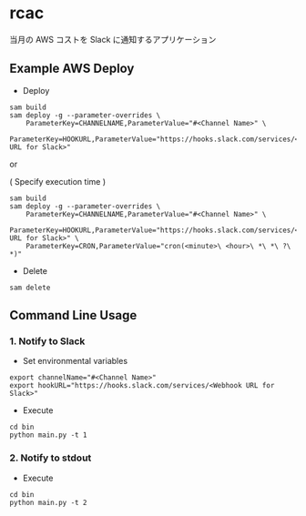 # rcac

当月の AWS コストを Slack に通知するアプリケーション

## Example AWS Deploy

- Deploy
```
sam build
sam deploy -g --parameter-overrides \
    ParameterKey=CHANNELNAME,ParameterValue="#<Channel Name>" \
    ParameterKey=HOOKURL,ParameterValue="https://hooks.slack.com/services/<Webhook URL for Slack>"
```

or

( Specify execution time )
```
sam build
sam deploy -g --parameter-overrides \
    ParameterKey=CHANNELNAME,ParameterValue="#<Channel Name>" \
    ParameterKey=HOOKURL,ParameterValue="https://hooks.slack.com/services/<Webhook URL for Slack>" \
    ParameterKey=CRON,ParameterValue="cron(<minute>\ <hour>\ *\ *\ ?\ *)"
```

- Delete
```
sam delete
```

## Command Line Usage

### 1. Notify to Slack
- Set environmental variables
```
export channelName="#<Channel Name>"
export hookURL="https://hooks.slack.com/services/<Webhook URL for Slack>"
```

- Execute
```
cd bin
python main.py -t 1
```

### 2. Notify to stdout

- Execute
```
cd bin
python main.py -t 2
```